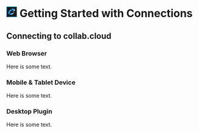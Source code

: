 # <img src="/assets/images/HCL_Connection_Master.png" alt="ConnectionsLogo" height="28" /> Getting Started with Connections

## Connecting to __collab.cloud__

### Web Browser
Here is some text.

### Mobile & Tablet Device
Here is some text.

### Desktop Plugin
Here is some text.
